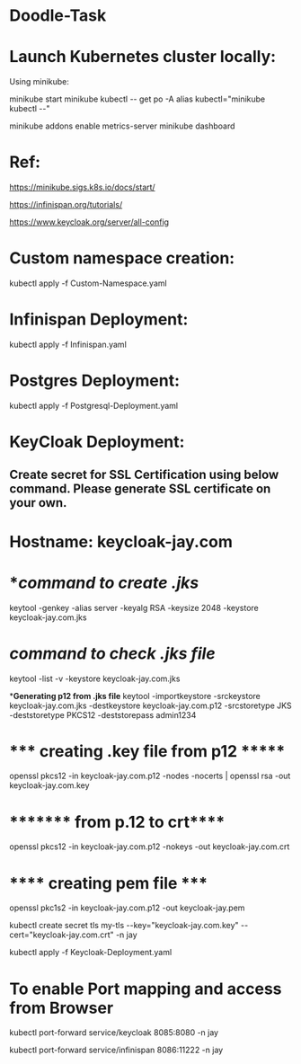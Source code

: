 # Doodle-Task

# Launch Kubernetes cluster locally:
Using minikube:

minikube start
minikube kubectl -- get po -A
alias kubectl="minikube kubectl --"

minikube addons enable metrics-server
minikube dashboard

# Ref: 
https://minikube.sigs.k8s.io/docs/start/

https://infinispan.org/tutorials/

https://www.keycloak.org/server/all-config


# Custom namespace creation:
kubectl apply -f Custom-Namespace.yaml


# Infinispan Deployment:
kubectl apply -f Infinispan.yaml

# Postgres Deployment:
kubectl apply -f Postgresql-Deployment.yaml


# KeyCloak Deployment:

## Create secret for SSL Certification using below command. Please generate SSL certificate on your own.

# Hostname: keycloak-jay.com

# ****command to create .jks***
keytool -genkey -alias server -keyalg RSA -keysize 2048 -keystore keycloak-jay.com.jks

# *****command to check .jks file*****
keytool -list -v -keystore keycloak-jay.com.jks

*****Generating p12 from .jks file****
keytool -importkeystore -srckeystore keycloak-jay.com.jks -destkeystore keycloak-jay.com.p12 -srcstoretype JKS -deststoretype PKCS12 -deststorepass admin1234

# *** creating .key file from p12 *****
openssl pkcs12 -in keycloak-jay.com.p12 -nodes -nocerts | openssl rsa -out keycloak-jay.com.key


# ******* from p.12 to crt****
openssl pkcs12 -in keycloak-jay.com.p12 -nokeys -out keycloak-jay.com.crt

# **** creating pem file ***
openssl pkc1s2  -in keycloak-jay.com.p12 -out keycloak-jay.pem


kubectl create secret tls my-tls --key="keycloak-jay.com.key" --cert="keycloak-jay.com.crt" -n jay

kubectl apply -f Keycloak-Deployment.yaml

# To enable Port mapping and access from Browser


kubectl port-forward service/keycloak 8085:8080 -n jay

kubectl port-forward service/infinispan 8086:11222 -n jay

